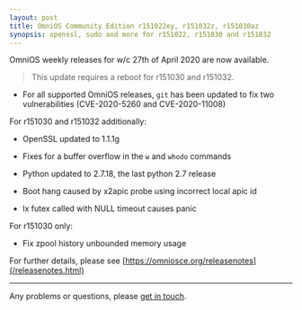 ```yaml
---
layout: post
title: OmniOS Community Edition r151022ey, r151032z, r151030az
synopsis: openssl, sudo and more for r151022, r151030 and r151032
---
```

OmniOS weekly releases for w/c 27th of April 2020 are now available.

> This update requires a reboot for r151030 and r151032.

* For all supported OmniOS releases, `git` has been updated to fix two
  vulnerabilities (CVE-2020-5260 and CVE-2020-11008)

For r151030 and r151032 additionally:

* OpenSSL updated to 1.1.1g

* Fixes for a buffer overflow in the `w` and `whodo` commands

* Python updated to 2.7.18, the last python 2.7 release

* Boot hang caused by x2apic probe using incorrect local apic id

* lx futex called with NULL timeout causes panic

For r151030 only:

* Fix zpool history unbounded memory usage

For further details, please see
[https://omniosce.org/releasenotes](/releasenotes.html)

---

Any problems or questions, please [get in touch](/about/contact.html).

